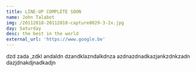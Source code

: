 ```yaml
---
title: LINE-UP COMPLETE SOON
name: John Talabot
img: /20112018-20112018-capture0029-3-2x.jpg
day: Saturday
desc: the best in the world
external_url: 'https://www.google.be'
---
```


dzd zada ,zdkl andaldn dzandklazndalkdnza
azdnazdnadkazjankzdnkzadn
dazjdnakdjnadkadjn